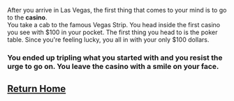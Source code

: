 After you arrive in Las Vegas, the first thing that comes to your mind is to go to the **casino**.  
You take a cab to the famous Vegas Strip. You head inside the first casino you see with $100 in your pocket. The first thing you head to is the poker table. Since you're feeling lucky, you all in with your only $100 dollars.  
### You ended up tripling what you started with and you resist the urge to go on. You leave the casino with a smile on your face. 

## [Return Home](../airport.md)
